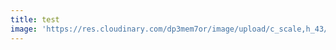```yaml
---
title: test
image: 'https://res.cloudinary.com/dp3mem7or/image/upload/c_scale,h_43/sample.jpg'
---
```


